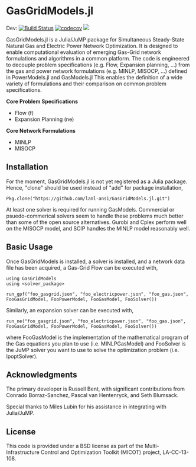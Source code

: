 # GasGridModels.jl 

Dev:
[![Build Status](https://travis-ci.org/lanl-ansi/GasGridModels.jl.svg?branch=master)](https://travis-ci.org/lanl-ansi/GasGridModels.jl)
[![codecov](https://codecov.io/gh/lanl-ansi/GasGridModels.jl/branch/master/graph/badge.svg)](https://codecov.io/gh/lanl-ansi/GasGridModels.jl)
[![](https://img.shields.io/badge/docs-latest-blue.svg)](https://lanl-ansi.github.io/GasGridModels.jl/latest)

GasGridModels.jl is a Julia/JuMP package for Simultaneous Steady-State Natural Gas and Electric Power Network Optimization.
It is designed to enable computational evaluation of emerging Gas-Grid network formulations and algorithms in a common platform.
The code is engineered to decouple problem specifications (e.g. Flow, Expansion planning, ...) from the gas and power network formulations (e.g. MINLP, MISOCP, ...) defined in PowerModels.jl and GasModels.jl
This enables the definition of a wide variety of formulations and their comparison on common problem specifications.

**Core Problem Specifications**
* Flow (f)
* Expansion Planning (ne)

**Core Network Formulations**
* MINLP 
* MISOCP

## Installation

For the moment, GasGridModels.jl is not yet registered as a Julia package.  Hence, "clone" should be used instead of "add" for package installation,

`Pkg.clone("https://github.com/lanl-ansi/GasGridModels.jl.git")`

At least one solver is required for running GasModels.  Commercial or psuedo-commerical solvers seem to handle these problems much better than
some of the open source alternatives.  Gurobi and Cplex perform well on the MISOCP model, and SCIP handles the MINLP model reasonably well.


## Basic Usage

Once GasGridModels is installed, a solver is installed, and a network data file  has been acquired, a Gas-Grid Flow can be executed with,
```
using GasGridModels
using <solver_package>

run_gpf("foo_gasgrid.json", "foo_electricpower.json", "foo_gas.json", FooGasGridModel, FooPowerModel, FooGasModel, FooSolver())
```

Similarly, an expansion solver can be executed with,
```
run_ne("foo_gasgrid.json", "foo_electricpower.json", "foo_gas.json", FooGasGridModel, FooPowerModel, FooGasModel, FooSolver())
```

where FooGasModel is the implementation of the mathematical program of the Gas equations you plan to use (i.e. MINLPGasModel) and FooSolver is the JuMP solver you want to use to solve the optimization problem (i.e. IpoptSolver).


## Acknowledgments

The primary developer is Russell Bent, with significant contributions from Conrado Borraz-Sanchez, Pascal van Hentenryck, and Seth Blumsack.

Special thanks to Miles Lubin for his assistance in integrating with Julia/JuMP.


## License

This code is provided under a BSD license as part of the Multi-Infrastructure Control and Optimization Toolkit (MICOT) project, LA-CC-13-108.
